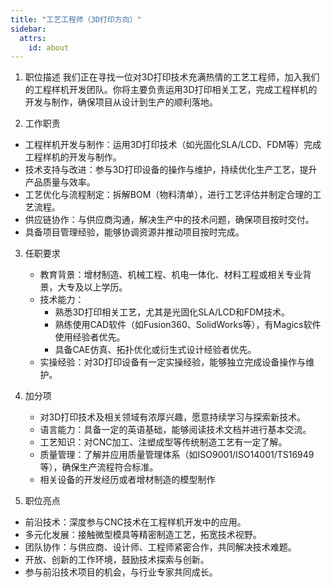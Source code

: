 ```yaml
---
title: "工艺工程师（3D打印方向）"
sidebar:
  attrs:
    id: about
---
```


1. 职位描述
我们正在寻找一位对3D打印技术充满热情的工艺工程师，加入我们的工程样机开发团队。你将主要负责运用3D打印相关工艺，完成工程样机的开发与制作，确保项目从设计到生产的顺利落地。

1. 工作职责
 * 工程样机开发与制作：运用3D打印技术（如光固化SLA/LCD、FDM等）完成工程样机的开发与制作。
 * 技术支持与改进：参与3D打印设备的操作与维护，持续优化生产工艺，提升产品质量与效率。
 * 工艺优化与流程制定：拆解BOM（物料清单），进行工艺评估并制定合理的工艺流程。
 * 供应链协作：与供应商沟通，解决生产中的技术问题，确保项目按时交付。
 * 具备项目管理经验，能够协调资源并推动项目按时完成。


3. 任职要求
   * 教育背景：增材制造、机械工程、机电一体化、材料工程或相关专业背景，大专及以上学历。
   * 技术能力：
     - 熟悉3D打印相关工艺，尤其是光固化SLA/LCD和FDM技术。
     - 熟练使用CAD软件（如Fusion360、SolidWorks等），有Magics软件使用经验者优先。
     - 具备CAE仿真、拓扑优化或衍生式设计经验者优先。
   * 实操经验：对3D打印设备有一定实操经验，能够独立完成设备操作与维护。
   

4. 加分项
    * 对3D打印技术及相关领域有浓厚兴趣，愿意持续学习与探索新技术。
    * 语言能力：具备一定的英语基础，能够阅读技术文档并进行基本交流。
    * 工艺知识：对CNC加工、注塑成型等传统制造工艺有一定了解。
    * 质量管理：了解并应用质量管理体系（如ISO9001/ISO14001/TS16949等），确保生产流程符合标准。
    * 相关设备的开发经历或者增材制造的模型制作

5. 职位亮点
- 前沿技术：深度参与CNC技术在工程样机开发中的应用。
- 多元化发展：接触微型模具等精密制造工艺，拓宽技术视野。
- 团队协作：与供应商、设计师、工程师紧密合作，共同解决技术难题。
- 开放、创新的工作环境，鼓励技术探索与创新。
- 参与前沿技术项目的机会，与行业专家共同成长。





